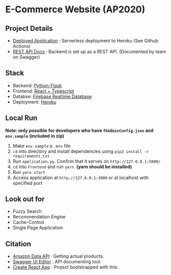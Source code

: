 # E-Commerce Website (AP2020)

## Project Details

 - [Deployed Application](https://ummazone.herokuapp.com/aps) : Serverless deployment to Heroku (See Github Actions)
 - [REST API Docs](https://ummazone.herokuapp.com/docs) : Backend is set up as a REST API. (Documented by team on Swagger)

## Stack

 - Backend: [Python-Flask](https://flask.palletsprojects.com/)
 - Frontend: [React + Typescript](https://github.com/facebook/create-react-app)
 - Databse: [Firebase Realtime Database](https://firebase.google.com/docs/database)
 - Deployment: [Heroku](https://www.heroku.com/)

## Local Run
**Note: only possible for developers who have `fbAdminConfig.json` and `env.sample` (included in zip)**

 1) Make `env.sample` a `.env` file
 2) `cd` into directory and install dependencies using `pip3 install -r requirements.txt`
 3) Run `application.py`. Confirm that it serves on `http://127.0.0.1:5000/`
 4) `cd` into `Frontend` and run `yarn`. **(yarn should be installed)**
 5) Run `yarn start`
 6) Access application at `http://127.0.0.1:3000` or at localhost with specified port

## Look out for

 - Fuzzy Search
 - Recommendation Engine
 - Cache-Control
 - Single Page Application 

## Citation 

 - [Amazon Data API](https://rapidapi.com/logicbuilder/api/amazon-product-reviews-keywords) : Getting actual products.
 - [Swagger UI Editor](https://editor.swagger.io) : API documenting tool.
 - [Create React App](https://github.com/facebook/create-react-app) : Project bootstrapped with this. 